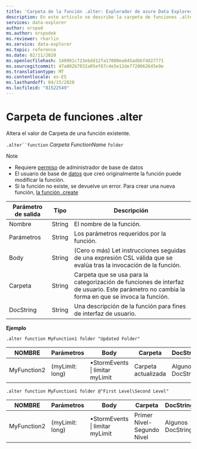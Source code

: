 ```yaml
---
title: 'Carpeta de la función .alter: Explorador de azure Data Explorer ( Azure Data Explorer) Microsoft Docs'
description: En este artículo se describe la carpeta de funciones .alter en Azure Data Explorer.
services: data-explorer
author: orspod
ms.author: orspodek
ms.reviewer: rkarlin
ms.service: data-explorer
ms.topic: reference
ms.date: 02/11/2020
ms.openlocfilehash: 140991c723ebdd12fa17000ea845adbbfdd27771
ms.sourcegitcommit: 47a002b7032a05ef67c4e5e12de7720062645e9e
ms.translationtype: MT
ms.contentlocale: es-ES
ms.lasthandoff: 04/15/2020
ms.locfileid: "81522549"
---
```

# <a name="alter-function-folder"></a>Carpeta de funciones .alter

Altera el valor de Carpeta de una función existente.

`.alter``function` *Carpeta* *FunctionName* `folder`

> [!NOTE]
> * Requiere [permiso](../management/access-control/role-based-authorization.md) de administrador de base de datos
> * El usuario de base de [datos](../management/access-control/role-based-authorization.md) que creó originalmente la función puede modificar la función. 
> * Si la función no existe, se devuelve un error. Para crear una nueva función, [la función .create](create-function.md)

|Parámetro de salida |Tipo |Descripción
|---|---|--- 
|Nombre  |String |El nombre de la función. 
|Parámetros  |String |Los parámetros requeridos por la función.
|Body  |String |(Cero o más) Let instrucciones seguidas de una expresión CSL válida que se evalúa tras la invocación de la función.
|Carpeta|String|Carpeta que se usa para la categorización de funciones de interfaz de usuario. Este parámetro no cambia la forma en que se invoca la función.
|DocString|String|Una descripción de la función para fines de interfaz de usuario.

**Ejemplo** 

```
.alter function MyFunction1 folder "Updated Folder"
```
    
|NOMBRE |Parámetros |Body|Carpeta|DocString
|---|---|---|---|---
|MyFunction2 |(myLimit: long)| •StormEvents &#124; limitar myLimit|Carpeta actualizada|Algunos DocString|

```
.alter function MyFunction1 folder @"First Level\Second Level"
```
    
|NOMBRE |Parámetros |Body|Carpeta|DocString
|---|---|---|---|---
|MyFunction2 |(myLimit: long)| •StormEvents &#124; limitar myLimit|Primer Nivel-Segundo Nivel|Algunos DocString|